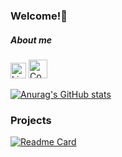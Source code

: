 ### Welcome!👋
##### About me
[<img src="https://upload.wikimedia.org/wikipedia/commons/8/81/LinkedIn_icon.svg" alt="Linkedin" height="25">](https://www.linkedin.com/in/betinapaixao/)
[<img src="https://www.svgrepo.com/show/452181/codepen-1.svg" alt="CodePen" height="30">](https://codepen.io/betinartestation)

[![Anurag's GitHub stats](https://github-readme-stats.vercel.app/api?username=betinartestation&show_icons=true&theme=dark)](https://github.com/anuraghazra/github-readme-stats)

### Projects

[![Readme Card](https://github-readme-stats.vercel.app/api/pin/?username=betinartestation&repo=tiktok-clone&theme=dark)](https://github.com/anuraghazra/github-readme-stats)

